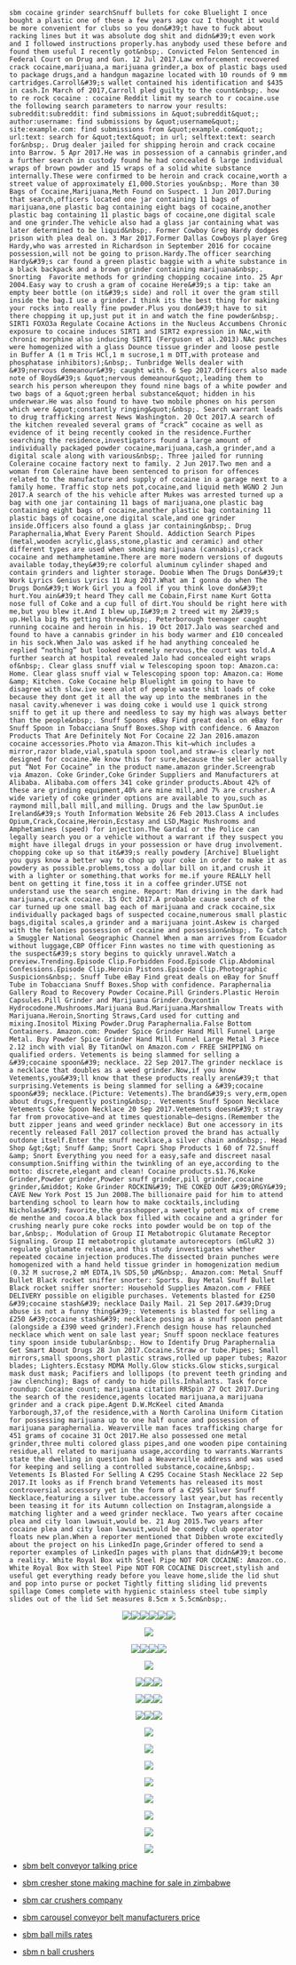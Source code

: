 
```
sbm cocaine grinder searchSnuff bullets for coke Bluelight I once bought a plastic one of these a few years ago cuz I thought it would be more convenient for clubs so you don&#39;t have to fuck about racking lines but it was absolute dog shit and didn&#39;t even work and I followed instructions properly.has anybody used these before and found them useful I recently got&nbsp;. Convicted Felon Sentenced in Federal Court on Drug and Gun. 12 Jul 2017.Law enforcement recovered crack cocaine,marijuana,a marijuana grinder,a box of plastic bags used to package drugs,and a handgun magazine located with 10 rounds of 9 mm cartridges.Carroll&#39;s wallet contained his identification and $435 in cash.In March of 2017,Carroll pled guilty to the count&nbsp;. how to re rock cocaine : cocaine Reddit limit my search to r cocaine.use the following search parameters to narrow your results: subreddit:subreddit: find submissions in &quot;subreddit&quot;; author:username: find submissions by &quot;username&quot;; site:example.com: find submissions from &quot;example.com&quot;; url:text: search for &quot;text&quot; in url; selftext:text: search for&nbsp;. Drug dealer jailed for shipping heroin and crack cocaine into Barrow. 5 Apr 2017.He was in possession of a cannabis grinder,and a further search in custody found he had concealed 6 large individual wraps of brown powder and 15 wraps of a solid white substance internally.These were confirmed to be heroin and crack cocaine,worth a street value of approximately £1,000.Stories you&nbsp;. More than 30 Bags of Cocaine,Marijuana,Meth Found on Suspect. 1 Jun 2017.During that search,officers located one jar containing 11 bags of marijuana,one plastic bag containing eight bags of cocaine,another plastic bag containing 11 plastic bags of cocaine,one digital scale and one grinder.The vehicle also had a glass jar containing what was later determined to be liquid&nbsp;. Former Cowboy Greg Hardy dodges prison with plea deal on. 3 Mar 2017.Former Dallas Cowboys player Greg Hardy,who was arrested in Richardson in September 2016 for cocaine possession,will not be going to prison.Hardy.The officer searching Hardy&#39;s car found a green plastic baggie with a white substance in a black backpack and a brown grinder containing marijuana&nbsp;. Snorting  Favorite methods for grinding chopping cocaine into. 25 Apr 2004.Easy way to crush a gram of cocaine Here&#39;s a tip: take an empty beer bottle (on it&#39;s side) and roll it over the gram still inside the bag.I use a grinder.I think its the best thing for making your rocks into really fine powder.Plus you don&#39;t have to sit there chopping it up,just put it in and watch the fine powder&nbsp;. SIRT1 FOXO3a Regulate Cocaine Actions in the Nucleus Accumbens Chronic exposure to cocaine induces SIRT1 and SIRT2 expression in NAc,with chronic morphine also inducing SIRT1 (Ferguson et al.2013).NAc punches were homogenized with a glass Dounce tissue grinder and loose pestle in Buffer A (1 m Tris HCl,1 m sucrose,1 m DTT,with protease and phosphatase inhibitors);&nbsp;. Tunbridge Wells dealer with &#39;nervous demeanour&#39; caught with. 6 Sep 2017.Officers also made note of Boyd&#39;s &quot;nervous demeanour&quot;,leading them to search his person whereupon they found nine bags of a white powder and two bags of a &quot;green herbal substance&quot; hidden in his underwear.He was also found to have two mobile phones on his person which were &quot;constantly ringing&quot;&nbsp;. Search warrant leads to drug trafficking arrest News Washington. 20 Oct 2017.A search of the kitchen revealed several grams of “crack” cocaine as well as evidence of it being recently cooked in the residence.Further searching the residence,investigators found a large amount of individually packaged powder cocaine,marijuana,cash,a grinder,and a digital scale along with various&nbsp;. Three jailed for running Coleraine cocaine factory next to family. 2 Jun 2017.Two men and a woman from Coleraine have been sentenced to prison for offences related to the manufacture and supply of cocaine in a garage next to a family home. Traffic stop nets pot,cocaine,and liquid meth WGNO 2 Jun 2017.A search of the his vehicle after Mukes was arrested turned up a bag with one jar containing 11 bags of marijuana,one plastic bag containing eight bags of cocaine,another plastic bag containing 11 plastic bags of cocaine,one digital scale,and one grinder inside.Officers also found a glass jar containing&nbsp;. Drug Paraphernalia,What Every Parent Should. Addiction Search Pipes (metal,wooden acrylic,glass,stone,plastic and ceramic) and other different types are used when smoking marijuana (cannabis),crack cocaine and methamphetamine.There are more modern versions of dugouts available today,they&#39;re colorful aluminum cylinder shaped and contain grinders and lighter storage. Doobie When The Drugs Don&#39;t Work Lyrics Genius Lyrics 11 Aug 2017.What am I gonna do when The Drugs Don&#39;t Work Girl you a fool if you think love don&#39;t hurt.You ain&#39;t heard They call me Cobain,First name Kurt Gotta nose full of Coke and a cup full of dirt.You should be right here with me,but you blew it.And I blew up,I&#39;m 2 treed wit my 2&#39;s up.Hella big Ms getting threw&nbsp;. Peterborough teenager caught running cocaine and heroin in his. 19 Oct 2017.Jalo was searched and found to have a cannabis grinder in his body warmer and £10 concealed in his sock.When Jalo was asked if he had anything concealed he replied “nothing” but looked extremely nervous,the court was told.A further search at hospital revealed Jalo had concealed eight wraps of&nbsp;. Clear glass snuff vial w Telescoping spoon top: Amazon.ca: Home. Clear glass snuff vial w Telescoping spoon top: Amazon.ca: Home &amp; Kitchen. Coke Cocaine help Bluelight im going to have to disagree with slow.ive seen alot of people waste shit loads of coke because they dont get it all the way up into the membranes in the nasal cavity.whenever i was doing coke i would use 1 quick strong sniff to get it up there and needless to say my high was always better than the people&nbsp;. Snuff Spoons eBay Find great deals on eBay for Snuff Spoon in Tobacciana Snuff Boxes.Shop with confidence. 6 Amazon Products That Are Definitely Not For Cocaine 22 Jan 2016.amazon cocaine accessories.Photo via Amazon.This kit—which includes a mirror,razor blade,vial,spatula spoon tool,and straw—is clearly not designed for cocaine.We know this for sure,because the seller actually put “Not For Cocaine” in the product name.amazon grinder.Screengrab via Amazon. Coke Grinder,Coke Grinder Suppliers and Manufacturers at Alibaba. Alibaba.com offers 341 coke grinder products.About 42% of these are grinding equipment,40% are mine mill,and 7% are crusher.A wide variety of coke grinder options are available to you,such as raymond mill,ball mill,and milling. Drugs and the law SpunOut.ie Ireland&#39;s Youth Information Website 26 Feb 2013.Class A includes Opium,Crack,Cocaine,Heroin,Ecstasy and LSD,Magic Mushrooms and Amphetamines (speed) for injection.The Gardaí or the Police can legally search you or a vehicle without a warrant if they suspect you might have illegal drugs in your possession or have drug involvement. chopping coke up so that it&#39;s really powdery [Archive] Bluelight you guys know a better way to chop up your coke in order to make it as powdery as possible.problems,toss a dollar bill on it,and crush it with a lighter or something.that works for me.if youre REALLY hell bent on getting it fine,toss it in a coffee grinder.UTSE not understand use the search engine. Report: Man driving in the dark had marijuana,crack cocaine. 15 Oct 2017.A probable cause search of the car turned up one small bag each of marijuana and crack cocaine,six individually packaged bags of suspected cocaine,numerous small plastic bags,digital scales,a grinder and a marijuana joint.Askew is charged with the felonies possession of cocaine and possession&nbsp;. To Catch a Smuggler National Geographic Channel When a man arrives from Ecuador without luggage,CBP Officer Finn wastes no time with questioning as the suspect&#39;s story begins to quickly unravel.Watch a preview.Trending.Episode Clip.Forbidden Food.Episode Clip.Abdominal Confessions.Episode Clip.Heroin Pistons.Episode Clip.Photographic Suspicions&nbsp;. Snuff Tube eBay Find great deals on eBay for Snuff Tube in Tobacciana Snuff Boxes.Shop with confidence. Paraphernalia Gallery Road to Recovery Powder Cocaine.Pill Grinders.Plastic Heroin Capsules.Pill Grinder and Marijuana Grinder.Oxycontin Hydrocodone.Mushrooms.Marijuana Bud.Marijuana.Marshmallow Treats with Marijuana.Heroin,Snorting Straws,Card used for cutting and mixing.Inositol Mixing Powder.Drug Paraphernalia.False Bottom Containers. Amazon.com: Powder Spice Grinder Hand Mill Funnel Large Metal. Buy Powder Spice Grinder Hand Mill Funnel Large Metal 3 Piece 2.12 inch with vial By TitanOwl on Amazon.com ✓ FREE SHIPPING on qualified orders. Vetements is being slammed for selling a &#39;cocaine spoon&#39; necklace. 22 Sep 2017.The grinder necklace is a necklace that doubles as a weed grinder.Now,if you know Vetements,you&#39;ll know that these products really aren&#39;t that surprising.Vetements is being slammed for selling a &#39;cocaine spoon&#39; necklace.(Picture: Vetements).The brand&#39;s very,erm,open about drugs,frequently posting&nbsp;. Vetements Snuff Spoon Necklace Vetements Coke Spoon Necklace 20 Sep 2017.Vetements doesn&#39;t stray far from provocative—and at times questionable—designs.(Remember the butt zipper jeans and weed grinder necklace) But one accessory in its recently released Fall 2017 collection proved the brand has actually outdone itself.Enter the snuff necklace,a silver chain and&nbsp;. Head Shop &gt;&gt; Snuff &amp; Snort Capri Shop Products 1 60 of 72.Snuff &amp; Snort Everything you need for a easy,safe and discreet nasal consumption.Sniffing within the twinkling of an eye,according to the motto: discrete,elegant and clean! Cocaine products.$1.76,Koke Grinder,Powder grinder,Powder snuff grinder,pill grinder,cocaine grinder,&middot; Koke Grinder ROCKIN&#39; THE COKED OUT &#39;ORGY&#39; CAVE New York Post 15 Jun 2008.The billionaire paid for him to attend bartending school to learn how to make cocktails,including Nicholas&#39; favorite,the grasshopper,a sweetly potent mix of creme de menthe and cocoa.A black box filled with cocaine and a grinder for crushing nearly pure coke rocks into powder would be on top of the bar,&nbsp;. Modulation of Group II Metabotropic Glutamate Receptor Signaling. Group II metabotropic glutamate autoreceptors (mGluR2 3) regulate glutamate release,and this study investigates whether repeated cocaine injection produces.The dissected brain punches were homogenized with a hand held tissue grinder in homogenization medium (0.32 M sucrose,2 mM EDTA,1% SDS,50 μM&nbsp;. Amazon.com: Metal Snuff Bullet Black rocket sniffer snorter: Sports. Buy Metal Snuff Bullet Black rocket sniffer snorter: Household Supplies Amazon.com ✓ FREE DELIVERY possible on eligible purchases. Vetements blasted for £250 &#39;cocaine stash&#39; necklace Daily Mail. 21 Sep 2017.&#39;Drug abuse is not a funny thing&#39;: Vetements is blasted for selling a £250 &#39;cocaine stash&#39; necklace posing as a snuff spoon pendant (alongside a £390 weed grinder).French design house has relaunched necklace which went on sale last year; Snuff spoon necklace features tiny spoon inside tubular&nbsp;. How to Identify Drug Paraphernalia Get Smart About Drugs 28 Jun 2017.Cocaine.Straw or tube.Pipes; Small mirrors,small spoons,short plastic straws,rolled up paper tubes; Razor blades; Lighters.Ecstasy MDMA Molly.Glow sticks.Glow sticks,surgical mask dust mask; Pacifiers and lollipops (to prevent teeth grinding and jaw clenching); Bags of candy to hide pills.Inhalants. Task force roundup: Cocaine count; marijuana citation RRSpin 27 Oct 2017.During the search of the residence,agents located marijuana,a marijuana grinder and a crack pipe.Agent D.W.McKeel cited Amanda Yarborough,37,of the residence,with a North Carolina Uniform Citation for possessing marijuana up to one half ounce and possession of marijuana paraphernalia. Weaverville man faces trafficking charge for 451 grams of cocaine 31 Oct 2017.He also possessed one metal grinder,three multi colored glass pipes,and one wooden pipe containing residue,all related to marijuana usage,according to warrants.Warrants state the dwelling in question had a Weaverville address and was used for keeping and selling a controlled substance,cocaine,&nbsp;. Vetements Is Blasted For Selling A €295 Cocaine Stash Necklace 22 Sep 2017.It looks as if French brand Vetements has released its most controversial accessory yet in the form of a €295 Silver Snuff Necklace,featuring a silver tube.accessory last year,but has recently been teasing it for its Autumn collection on Instagram,alongside a matching lighter and a weed grinder necklace. Two years after cocaine plea and city loan lawsuit,would be. 21 Aug 2015.Two years after cocaine plea and city loan lawsuit,would be comedy club operator floats new plan.When a reporter mentioned that Dibben wrote excitedly about the project on his LinkedIn page,Grinder offered to send a reporter examples of LinkedIn pages with plans that didn&#39;t become a reality. White Royal Box with Steel Pipe NOT FOR COCAINE: Amazon.co. White Royal Box with Steel Pipe NOT FOR COCAINE Discreet,stylish and useful get everything ready before you leave home,slide the lid shut and pop into purse or pocket Tightly fitting sliding lid prevents spillage Comes complete with hygienic stainless steel tube simply slides out of the lid Set measures 8.5cm x 5.5cm&nbsp;. 
```

<div align="center">
  
<a rel="nofollow" href="https://m.shibang-china.com?f=github&k=sbm+cocaine+grinder+search"><img src="https://static.shibang-china.com/en/l.png"></a><img src="https://static.shibang-china.com/en/hw.png"><a rel="nofollow" href="https://m.shibang-china.com/product/?f=github&k=sbm+cocaine+grinder+search"><img src="https://static.shibang-china.com/en/p.png"></a><a rel="nofollow" href="https://m.shibang-china.com/cases/?f=github&k=sbm+cocaine+grinder+search"><img src="https://static.shibang-china.com/en/c.png"></a><a rel="nofollow" href="https://m.shibang-china.com/news/?f=github&k=sbm+cocaine+grinder+search"><img src="https://static.shibang-china.com/en/n.png"></a><a rel="nofollow" href="https://m.shibang-china.com?f=github&k=sbm+cocaine+grinder+search"><img src="https://static.shibang-china.com/en/m.png"></a>

<a rel="nofollow" href="https://m.shibang-china.com/product/?f=github&k=sbm+cocaine+grinder+search"><img src="https://static.shibang-china.com/en/b.jpg"></a>
  
<a rel="nofollow" href="https://m.shibang-china.com/solution-aggregate.html?f=github&k=sbm+cocaine+grinder+search"><img src="https://static.shibang-china.com/en/a.jpg"></a><a rel="nofollow" href="https://m.shibang-china.com/solution-mine.html?f=github&k=sbm+cocaine+grinder+search"><img src="https://static.shibang-china.com/en/m.jpg"></a><a rel="nofollow" href="https://m.shibang-china.com/solution-mill.html?f=github&k=sbm+cocaine+grinder+search"><img src="https://static.shibang-china.com/en/g.jpg"></a><a rel="nofollow" href="https://m.shibang-china.com/solution-epc.html?f=github&k=sbm+cocaine+grinder+search"><img src="https://static.shibang-china.com/en/e.jpg"></a>

<a rel="nofollow" href="https://m.shibang-china.com/product/?f=github&k=sbm+cocaine+grinder+search"><img src="https://static.shibang-china.com/en/a-p.png"></a>

<a rel="nofollow" href="https://m.shibang-china.com/product/crusher/c6x.html?f=github&k=sbm+cocaine+grinder+search"><img src="https://static.shibang-china.com/en/j.jpg"></a><a rel="nofollow" href="https://m.shibang-china.com/product/crusher/ci5x.html?f=github&k=sbm+cocaine+grinder+search"><img src="https://static.shibang-china.com/en/i.jpg"></a><a rel="nofollow" href="https://m.shibang-china.com/product/crusher/hst.html?f=github&k=sbm+cocaine+grinder+search"><img src="https://static.shibang-china.com/en/c.jpg"></a>

<a rel="nofollow" href="https://m.shibang-china.com/product/mill/mtw.html?f=github&k=sbm+cocaine+grinder+search"><img src="https://static.shibang-china.com/en/mtw.jpg"></a><a rel="nofollow" href="https://m.shibang-china.com/product/mill/scm.html?f=github&k=sbm+cocaine+grinder+search"><img src="https://static.shibang-china.com/en/scm.jpg"></a><a rel="nofollow" href="https://m.shibang-china.com/product/mill/lm.html?f=github&k=sbm+cocaine+grinder+search"><img src="https://static.shibang-china.com/en/lm.jpg"></a>

<a rel="nofollow" href="https://m.shibang-china.com/product/sand/vsi6x.html?f=github&k=sbm+cocaine+grinder+search"><img src="https://static.shibang-china.com/en/6x.jpg"></a><a rel="nofollow" href="https://m.shibang-china.com/product/sand/vu.html?f=github&k=sbm+cocaine+grinder+search"><img src="https://static.shibang-china.com/en/vu.jpg"></a><a rel="nofollow" href="https://m.shibang-china.com/product/mobile/klun.html?f=github&k=sbm+cocaine+grinder+search"><img src="https://static.shibang-china.com/en/k.jpg"></a>

<a rel="nofollow" href="https://m.shibang-china.com/cases/?f=github&k=sbm+cocaine+grinder+search"><img src="https://static.shibang-china.com/en/case.png"></a>

<a rel="nofollow" href="https://m.shibang-china.com/cases/aggregate/202.html?f=github&k=sbm+cocaine+grinder+search"><img src="https://static.shibang-china.com/en/c-1.jpg"></a>

<a rel="nofollow" href="https://m.shibang-china.com/cases/aggregate/203.html?f=github&k=sbm+cocaine+grinder+search"><img src="https://static.shibang-china.com/en/c-2.jpg"></a>

<a rel="nofollow" href="https://m.shibang-china.com/cases/mill/123.html?f=github&k=sbm+cocaine+grinder+search"><img src="https://static.shibang-china.com/en/c-3.jpg"></a>

<a rel="nofollow" href="https://m.shibang-china.com/contact_us.html?f=github&k=sbm+cocaine+grinder+search"><img src="https://static.shibang-china.com/en/contact.png"></a>

<a rel="nofollow" href="https://swt.shibang-china.com/?f=github&k=sbm+cocaine+grinder+search"><img src="https://static.shibang-china.com/en/chat.png"></a>

<a rel="nofollow" href="https://whatsapp.shibangsoft.com/WhatsApp.php?f=github&k=sbm+cocaine+grinder+search"><img src="https://static.shibang-china.com/en/whatsapp.png"></a>

<a rel="nofollow" href="https://m.shibang-china.com/?f=github&k=sbm+cocaine+grinder+search"><img src="https://static.shibang-china.com/en/website.png"></a>

</div>


* [sbm belt conveyor talking price](sbm%20belt%20conveyor%20talking%20price.md)

* [sbm cresher stone making machine for sale in zimbabwe](sbm%20cresher%20stone%20making%20machine%20for%20sale%20in%20zimbabwe.md)

* [sbm car crushers company](sbm%20car%20crushers%20company.md)

* [sbm carousel conveyor belt manufacturers price](sbm%20carousel%20conveyor%20belt%20manufacturers%20price.md)

* [sbm ball mills rates](sbm%20ball%20mills%20rates.md)

* [sbm n ball crushers](sbm%20n%20ball%20crushers.md)